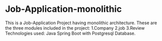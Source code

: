 # Job-Application-monolithic
This is a Job-Application Project having monolithic architecture.
These are the three modules included in the project:
1.Company
2.job
3.Review
Technologies used: Java Spring Boot with Postgresql Database.

